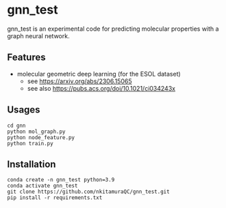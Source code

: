 # gnn_test
gnn_test is an experimental code for predicting molecular properties with a graph neural network.

## Features
- molecular geometric deep learning (for the ESOL dataset)
  - see https://arxiv.org/abs/2306.15065
  - see also https://pubs.acs.org/doi/10.1021/ci034243x

## Usages

```shell
cd gnn
python mol_graph.py
python node_feature.py
python train.py
```

## Installation

```shell
conda create -n gnn_test python=3.9
conda activate gnn_test
git clone https://github.com/nkitamuraQC/gnn_test.git
pip install -r requirements.txt
```
